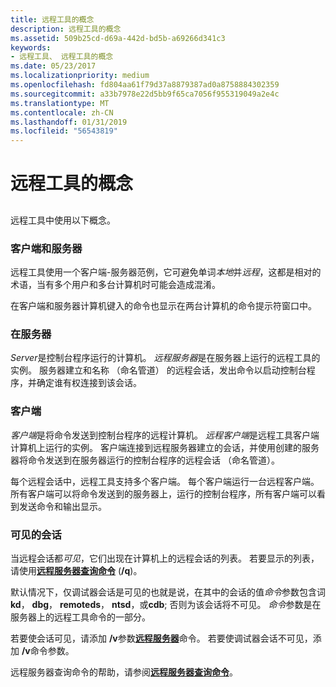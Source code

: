 ```yaml
---
title: 远程工具的概念
description: 远程工具的概念
ms.assetid: 509b25cd-d69a-442d-bd5b-a69266d341c3
keywords:
- 远程工具、 远程工具的概念
ms.date: 05/23/2017
ms.localizationpriority: medium
ms.openlocfilehash: fd804aa61f79d37a8879387ad0a8758884302359
ms.sourcegitcommit: a33b7978e22d5bb9f65ca7056f955319049a2e4c
ms.translationtype: MT
ms.contentlocale: zh-CN
ms.lasthandoff: 01/31/2019
ms.locfileid: "56543819"
---
```

# <a name="remote-tool-concepts"></a>远程工具的概念


## <span id="ddk_remote_tool_concepts_dtools"></span><span id="DDK_REMOTE_TOOL_CONCEPTS_DTOOLS"></span>


远程工具中使用以下概念。

### <a name="span-idclientandserverspanspan-idclientandserverspanclient-and-server"></a><span id="client_and_server"></span><span id="CLIENT_AND_SERVER"></span>客户端和服务器

远程工具使用一个客户端-服务器范例，它可避免单词*本地*并*远程*，这都是相对的术语，当有多个用户和多台计算机时可能会造成混淆。

在客户端和服务器计算机键入的命令也显示在两台计算机的命令提示符窗口中。

### <a name="span-idtheserverspanspan-idtheserverspanthe-server"></a><span id="the_server"></span><span id="THE_SERVER"></span>在服务器

*Server*是控制台程序运行的计算机。 *远程服务器*是在服务器上运行的远程工具的实例。 服务器建立和名称 （命名管道） 的远程会话，发出命令以启动控制台程序，并确定谁有权连接到该会话。

### <a name="span-idtheclientspanspan-idtheclientspanthe-client"></a><span id="the_client"></span><span id="THE_CLIENT"></span>客户端

*客户端*是将命令发送到控制台程序的远程计算机。 *远程客户端*是远程工具客户端计算机上运行的实例。 客户端连接到远程服务器建立的会话，并使用创建的服务器将命令发送到在服务器运行的控制台程序的远程会话 （命名管道）。

每个远程会话中，远程工具支持多个客户端。 每个客户端运行一台远程客户端。 所有客户端可以将命令发送到的服务器上，运行的控制台程序，所有客户端可以看到发送命令和输出显示。

### <a name="span-idvisible-sessionspanspan-idvisiblesessionspanvisible-session"></a><span id="visible-session"></span><span id="VISIBLE_SESSION"></span>可见的会话

当远程会话都*可见*，它们出现在计算机上的远程会话的列表。 若要显示的列表，请使用[**远程服务器查询命令**](remote-server-query-command.md) (**/q**)。

默认情况下，仅调试器会话是可见的也就是说，在其中的会话的值*命令*参数包含词**kd**， **dbg**， **remoteds**， **ntsd**，或**cdb**; 否则为该会话将不可见。 *命令*参数是在服务器上的远程工具命令的一部分。

若要使会话可见，请添加 **/v**参数[**远程服务器**](remote-server-syntax.md)命令。 若要使调试器会话不可见，添加 **/v**命令参数。

远程服务器查询命令的帮助，请参阅[**远程服务器查询命令**](remote-server-query-command.md)。

 

 





